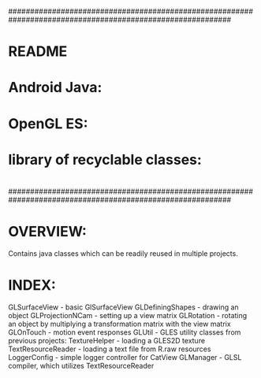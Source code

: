 ###########################################################################################################
# README
# Android Java:
# OpenGL ES:
# library of recyclable classes:
#
###########################################################################################################
#

# OVERVIEW:
Contains java classes which can be readily reused in multiple projects.

# INDEX:
GLSurfaceView     -   basic GlSurfaceView
GLDefiningShapes  -   drawing an object
GLProjectionNCam  -   setting up a view matrix
GLRotation        -   rotating an object by multiplying a transformation matrix with the view matrix
GLOnTouch         -   motion event responses
GLUtil            -   GLES utility classes from previous projects:
                      TextureHelper       -     loading a GLES2D texture
                      TextResourceReader  -     loading a text file from R.raw resources
                      LoggerConfig        -     simple logger controller for CatView
                      GLManager           -     GLSL compiler, which utilizes TextResourceReader
